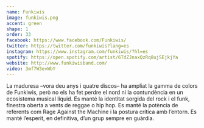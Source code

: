 ```yaml
---
name: Funkiwis
image: funkiwis.png
accent: green
shape: 1
order: 33
facebook: https://www.facebook.com/Funkiwis/
twitter: https://twitter.com/funkiwis?lang=es
instagram: https://www.instagram.com/funkiwis/?hl=es
spotify: https://open.spotify.com/artist/6TdZJnaxQzRq8ujSEjkjYa
website: http://www.funkiwisband.com/
video: 3mf7W3evWbY
---
```


La maduresa –vora deu anys i quatre discos– ha ampliat la gamma de colors de Funkiwis, però no els ha fet perdre el nord ni la contundència en un ecosistema musical líquid. Es manté la identitat sorgida del rock i el funk, finestra oberta a vents de reggae o hip hop. Es manté la potència de referents com Rage Against the Machine i la postura crítica amb l’entorn. Es manté l’esperit, en definitiva, d’un grup sempre en guàrdia.
